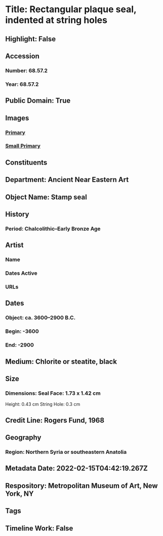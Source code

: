 # Title: Rectangular plaque seal, indented at string holes
## Highlight: False
## Accession
### Number: 68.57.2
### Year: 68.57.2
## Public Domain: True
## Images
### [Primary](https://images.metmuseum.org/CRDImages/an/original/SS68_57_2.jpg)
### [Small Primary](https://images.metmuseum.org/CRDImages/an/web-large/SS68_57_2.jpg)
## Constituents
## Department: Ancient Near Eastern Art
## Object Name: Stamp seal
## History
### Period: Chalcolithic–Early Bronze Age
## Artist
### Name
### Dates Active
### URLs
## Dates
### Object: ca. 3600–2900 B.C.
### Begin: -3600
### End: -2900
## Medium: Chlorite or steatite, black
## Size
### Dimensions: Seal Face: 1.73 x 1.42 cm
Height: 0.43 cm
String Hole: 0.3 cm
## Credit Line: Rogers Fund, 1968
## Geography
### Region: Northern Syria or southeastern Anatolia
## Metadata Date: 2022-02-15T04:42:19.267Z
## Respository: Metropolitan Museum of Art, New York, NY
## Tags
## Timeline Work: False